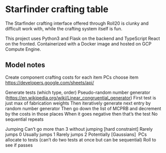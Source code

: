 # Starfinder crafting table

The Starfinder crafting interface offered through Roll20 is clunky and difficult work with, while the crafting system itself is fun.

This project uses Python3 and Flask on the backend and TypeScript React on the fronted. Containerized with a Docker image and hosted on GCP Compute Engine.

## Model notes

Create component crafting costs for each item
PCs choose item
https://developers.google.com/sheets/api/

Generate tests (which type, order)
Pseudo-random number generator (https://en.wikipedia.org/wiki/Linear_congruential_generator)
First test is just max of fabrication weights
Then iteratively generate next entry by random number generator
Then go down the list of MCPRB and decrement by the costs in those places
When it goes negative then that’s the test
No sequential repeats

Jumping
Can’t go more than 3 without jumping [hard constraint]
Rarely jumps 0
Usually jumps 1
Rarely jumps 2
Potentially
[Gaussians]
 PCs allocate to tests (can’t do two tests at once but can be sequential)
Roll to see if passes
